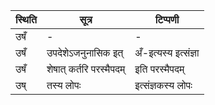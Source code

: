 | स्थिति | सूत्र | टिप्पणी |
| ----- | ------- | ------ |
| उषँ | - | - |
| उषँ | उपदेशेऽजनुनासिक इत् | अँ-इत्यस्य इत्संज्ञा |
| उषँ | शेषात् कर्तरि परस्मैपदम् | इति परस्मैपदम् |
| उष् | तस्य लोपः | इत्संज्ञकस्य लोपः |
